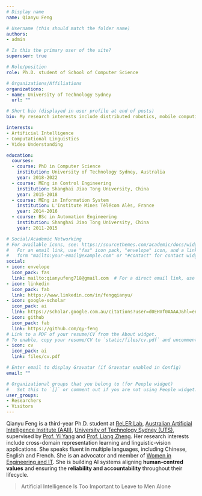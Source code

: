 ```yaml
---
# Display name
name: Qianyu Feng

# Username (this should match the folder name)
authors:
- admin

# Is this the primary user of the site?
superuser: true

# Role/position
role: Ph.D. student of School of Computer Science

# Organizations/Affiliations
organizations:
- name: University of Technology Sydney
  url: ""

# Short bio (displayed in user profile at end of posts)
bio: My research interests include distributed robotics, mobile computing and programmable matter.

interests:
- Artificial Intelligence
- Computational Linguistics
- Video Understanding

education:
  courses:
  - course: PhD in Computer Science
    institution: University of Technology Sydney, Australia
    year: 2018-2022
  - course: MEng in Control Engineering
    institution: Shanghai Jiao Tong University, China
    year: 2015-2018
  - course: MEng in Information System
    institution: L'Institute Mines Télécom Alès, France
    year: 2014-2016
  - course: BSc in Automation Engineering
    institution: Shanghai Jiao Tong University, China
    year: 2011-2015

# Social/Academic Networking
# For available icons, see: https://sourcethemes.com/academic/docs/widgets/#icons
#   For an email link, use "fas" icon pack, "envelope" icon, and a link in the
#   form "mailto:your-email@example.com" or "#contact" for contact widget.
social:
- icon: envelope
  icon_pack: fas
  link: mailto:qianyufeng718@gmail.com  # For a direct email link, use "mailto:test@example.org".
- icon: linkedin
  icon_pack: fab
  link: https://www.linkedin.com/in/fengqianyu/
- icon: google-scholar
  icon_pack: ai
  link: https://scholar.google.com.au/citations?user=d0EHVf0AAAAJ&hl=en
- icon: github
  icon_pack: fab
  link: https://github.com/qy-feng
# Link to a PDF of your resume/CV from the About widget.
# To enable, copy your resume/CV to `static/files/cv.pdf` and uncomment the lines below.
- icon: cv
  icon_pack: ai
  link: files/cv.pdf

# Enter email to display Gravatar (if Gravatar enabled in Config)
email: ""

# Organizational groups that you belong to (for People widget)
#   Set this to `[]` or comment out if you are not using People widget.
user_groups:
- Researchers
- Visitors
---
```


Qianyu Feng is a third-year Ph.D. student at [ReLER Lab](http://reler.net/), [Australian Artificial Intelligence Institute (AAII)](https://www.uts.edu.au/research-and-teaching/our-research/centre-artificial-intelligence), [University of Technology Sydney (UTS)](https://www.uts.edu.au/), supervised by [Prof. Yi Yang](https://scholar.google.com/citations?user=RMSuNFwAAAAJ&hl=en) and [Prof. Liang Zheng](https://scholar.google.com/citations?user=vNHqr3oAAAAJ&hl=en). Her research interests include cross-domain representation learning and linguistic-vision applications. She speaks fluent in multiple languages, including Chinese, English and French. She is an advocator and member of [Women in Engineering and IT](https://www.uts.edu.au/about/faculty-engineering-and-information-technology/women-engineering-and-it). She is building AI systems aligning **human-centred values** and ensuring the **reliability and accountability** throughout their lifecycle.

> Artificial Intelligence Is Too Important to Leave to Men Alone
